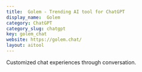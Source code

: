 ```yaml
---
title:  Golem - Trending AI tool for ChatGPT
display_name:  Golem
category: ChatGPT
category_slug: chatgpt
key: golem_chat
website: https://golem.chat/
layout: aitool
---
```


Customized chat experiences through conversation.
